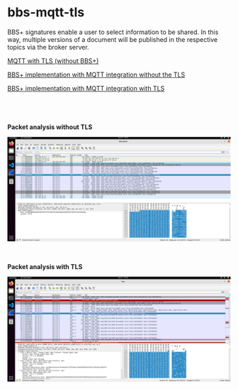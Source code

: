 # bbs-mqtt-tls

BBS+ signatures enable a user to select information to be shared. In this way, multiple versions of a document will be published in the respective topics via the broker server.

[MQTT with TLS (without BBS+)](https://github.com/rodrigodg1/bbs-mqtt-tls/tree/main/MQTT-with-TLS)

[BBS+ implementation with MQTT integration without the TLS](https://github.com/rodrigodg1/bbs-mqtt-tls/tree/main/BBS-with-MQTT)

[BBS+ implementation with MQTT integration with TLS](https://github.com/rodrigodg1/bbs-mqtt-tls/tree/main/BBS-with-MQTT-and-TLS)

#

<br />

**Packet analysis without TLS**
<br />

![Packet analysis without TLS](https://raw.githubusercontent.com/rodrigodg1/bbs-mqtt-tls/main/non-encrypted.png)

<br />

**Packet analysis with TLS**
<br />

![Packet analysis with TLS](https://raw.githubusercontent.com/rodrigodg1/bbs-mqtt-tls/main/encrypted.png)
